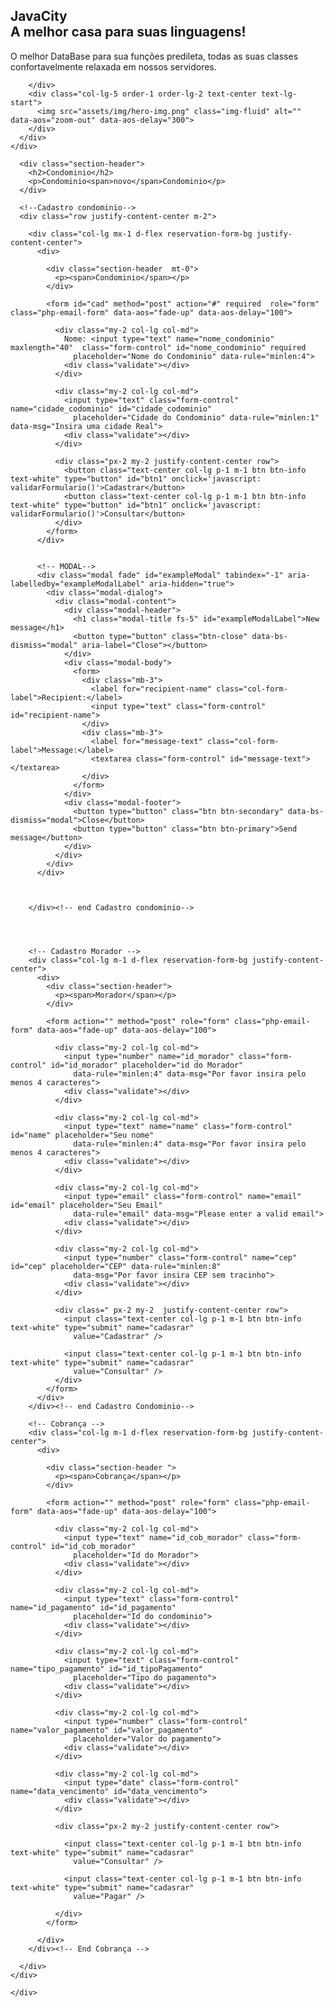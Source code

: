 <!DOCTYPE html>
<html lang="pt-BR">

<head>
  <meta charset="utf-8">
  <meta content="width=device-width, initial-scale=1.0" name="viewport">

  <title>Condominio</title>


  <!-- Google Fonts -->
  <link rel="preconnect" href="https://fonts.googleapis.com">
  <link rel="preconnect" href="https://fonts.gstatic.com" crossorigin>
  <link
    href="https://fonts.googleapis.com/css2?family=Open+Sans:ital,wght@0,300;0,400;0,500;0,600;0,700;1,300;1,400;1,600;1,700&family=Amatic+SC:ital,wght@0,300;0,400;0,500;0,600;0,700;1,300;1,400;1,500;1,600;1,700&family=Inter:ital,wght@0,300;0,400;0,500;0,600;0,700;1,300;1,400;1,500;1,600;1,700&display=swap"
    rel="stylesheet">

  <!-- Vendor CSS Files -->
  <link href="assets/vendor/bootstrap/css/bootstrap.min.css" rel="stylesheet">
  <link href="assets/vendor/bootstrap-icons/bootstrap-icons.css" rel="stylesheet">
  <link href="assets/vendor/aos/aos.css" rel="stylesheet">
  <link href="assets/vendor/glightbox/css/glightbox.min.css" rel="stylesheet">
  <link href="assets/vendor/swiper/swiper-bundle.min.css" rel="stylesheet">

  <!-- Template Main CSS File -->
  <link href="assets/css/main.css" rel="stylesheet">

</head>


<body>
  <!-- ======= Hero Section ======= -->
  <section id="hero" class="hero d-flex align-items-center section-bg">
    <div class="container">
      <div class="row justify-content-between gy-5">
        <div
          class="col-lg-5 order-2 order-lg-1 d-flex flex-column justify-content-center align-items-center align-items-lg-start text-center text-lg-start">
          <h2 data-aos="fade-up">JavaCity<br>A melhor casa para suas linguagens!</h2>
          <p data-aos="fade-up" data-aos-delay="100">O melhor DataBase para sua funções predileta, todas as suas classes
            confortavelmente relaxada em nossos servidores.</p>

        </div>
        <div class="col-lg-5 order-1 order-lg-2 text-center text-lg-start">
          <img src="assets/img/hero-img.png" class="img-fluid" alt="" data-aos="zoom-out" data-aos-delay="300">
        </div>
      </div>
    </div>
  </section><!-- End -->

  <!-- =======  Condominio ======= -->
  <section id="condominio" class="condominio">
    <div class="container" data-aos="fade-up">

      <div class="section-header">
        <h2>Condominio</h2>
        <p>Condominio<span>novo</span>Condominio</p>
      </div>

      <!--Cadastro condominio-->
      <div class="row justify-content-center m-2">

        <div class="col-lg mx-1 d-flex reservation-form-bg justify-content-center">
          <div>

            <div class="section-header  mt-0">
              <p><span>Condominio</span></p>
            </div>

            <form id="cad" method="post" action="#" required  role="form" class="php-email-form" data-aos="fade-up" data-aos-delay="100">

              <div class="my-2 col-lg col-md">
                Nome: <input type="text" name="nome_condominio" maxlength="40"  class="form-control" id="nome_condominio" required
                  placeholder="Nome do Condominio" data-rule="minlen:4">
                <div class="validate"></div>
              </div>

              <div class="my-2 col-lg col-md">
                <input type="text" class="form-control" name="cidade_codominio" id="cidade_codominio"
                  placeholder="Cidade do Condominio" data-rule="minlen:1" data-msg="Insira uma cidade Real">
                <div class="validate"></div>
              </div>

              <div class="px-2 my-2 justify-content-center row">
                <button class="text-center col-lg p-1 m-1 btn btn-info text-white" type="button" id="btn1" onclick='javascript: validarFormulario()'>Cadastrar</button>
                <button class="text-center col-lg p-1 m-1 btn btn-info text-white" type="button" id="btn1" onclick='javascript: validarFormulario()'>Consultar</button>
              </div>
            </form>
          </div>


          <!-- MODAL-->
          <div class="modal fade" id="exampleModal" tabindex="-1" aria-labelledby="exampleModalLabel" aria-hidden="true">
            <div class="modal-dialog">
              <div class="modal-content">
                <div class="modal-header">
                  <h1 class="modal-title fs-5" id="exampleModalLabel">New message</h1>
                  <button type="button" class="btn-close" data-bs-dismiss="modal" aria-label="Close"></button>
                </div>
                <div class="modal-body">
                  <form>
                    <div class="mb-3">
                      <label for="recipient-name" class="col-form-label">Recipient:</label>
                      <input type="text" class="form-control" id="recipient-name">
                    </div>
                    <div class="mb-3">
                      <label for="message-text" class="col-form-label">Message:</label>
                      <textarea class="form-control" id="message-text"></textarea>
                    </div>
                  </form>
                </div>
                <div class="modal-footer">
                  <button type="button" class="btn btn-secondary" data-bs-dismiss="modal">Close</button>
                  <button type="button" class="btn btn-primary">Send message</button>
                </div>
              </div>
            </div>
          </div>



        </div><!-- end Cadastro condominio-->




        <!-- Cadastro Morador -->
        <div class="col-lg m-1 d-flex reservation-form-bg justify-content-center">
          <div>
            <div class="section-header">
              <p><span>Morador</span></p>
            </div>

            <form action="" method="post" role="form" class="php-email-form" data-aos="fade-up" data-aos-delay="100">

              <div class="my-2 col-lg col-md">
                <input type="number" name="id_morador" class="form-control" id="id_morador" placeholder="id do Morador"
                  data-rule="minlen:4" data-msg="Por favor insira pelo menos 4 caracteres">
                <div class="validate"></div>
              </div>

              <div class="my-2 col-lg col-md">
                <input type="text" name="name" class="form-control" id="name" placeholder="Seu nome"
                  data-rule="minlen:4" data-msg="Por favor insira pelo menos 4 caracteres">
                <div class="validate"></div>
              </div>

              <div class="my-2 col-lg col-md">
                <input type="email" class="form-control" name="email" id="email" placeholder="Seu Email"
                  data-rule="email" data-msg="Please enter a valid email">
                <div class="validate"></div>
              </div>

              <div class="my-2 col-lg col-md">
                <input type="number" class="form-control" name="cep" id="cep" placeholder="CEP" data-rule="minlen:8"
                  data-msg="Por favor insira CEP sem tracinho">
                <div class="validate"></div>
              </div>

              <div class=" px-2 my-2  justify-content-center row">
                <input class="text-center col-lg p-1 m-1 btn btn-info text-white" type="submit" name="cadasrar"
                  value="Cadastrar" />

                <input class="text-center col-lg p-1 m-1 btn btn-info text-white" type="submit" name="cadasrar"
                  value="Consultar" />
              </div>
            </form>
          </div>
        </div><!-- end Cadastro Condominio-->

        <!-- Cobrança -->
        <div class="col-lg m-1 d-flex reservation-form-bg justify-content-center">
          <div>

            <div class="section-header ">
              <p><span>Cobrança</span></p>
            </div>

            <form action="" method="post" role="form" class="php-email-form" data-aos="fade-up" data-aos-delay="100">

              <div class="my-2 col-lg col-md">
                <input type="text" name="id_cob_morador" class="form-control" id="id_cob_morador"
                  placeholder="Id do Morador">
                <div class="validate"></div>
              </div>

              <div class="my-2 col-lg col-md">
                <input type="text" class="form-control" name="id_pagamento" id="id_pagamento"
                  placeholder="Id do condominio">
                <div class="validate"></div>
              </div>

              <div class="my-2 col-lg col-md">
                <input type="text" class="form-control" name="tipo_pagamento" id="id_tipoPagamento"
                  placeholder="Tipo do pagamento">
                <div class="validate"></div>
              </div>

              <div class="my-2 col-lg col-md">
                <input type="number" class="form-control" name="valor_pagamento" id="valor_pagamento"
                  placeholder="Valor do pagamento">
                <div class="validate"></div>
              </div>

              <div class="my-2 col-lg col-md">
                <input type="date" class="form-control" name="data_vencimento" id="data_vencimento">
                <div class="validate"></div>
              </div>

              <div class="px-2 my-2 justify-content-center row">

                <input class="text-center col-lg p-1 m-1 btn btn-info text-white" type="submit" name="cadasrar"
                  value="Consultar" />

                <input class="text-center col-lg p-1 m-1 btn btn-info text-white" type="submit" name="cadasrar"
                  value="Pagar" />

              </div>
            </form>

          </div>
        </div><!-- End Cobrança -->

      </div>
    </div>
  </section><!-- End -->


  <section class="condominio">
    <div class="container" data-aos="fade-up">

    </div>
  </section>

  <a href="#" class="scroll-top d-flex align-items-center justify-content-center"><i
      class="bi bi-arrow-up-short"></i></a>

  <div id="preloader"></div>

  <!-- Vendor JS Files -->
  <script src="assets/vendor/bootstrap/js/bootstrap.bundle.min.js"></script>
  <script src="assets/vendor/aos/aos.js"></script>
  <script src="assets/vendor/glightbox/js/glightbox.min.js"></script>
  <script src="assets/vendor/purecounter/purecounter_vanilla.js"></script>
  <script src="assets/vendor/swiper/swiper-bundle.min.js"></script>
  <script src="assets/vendor/php-email-form/validate.js"></script>

  <!-- Template Main JS File -->
  <script src="assets/js/main.js"></script>
  <script>
    //verifica campo com tamanho muito pequeno
    function muitoCurto(campo, nome, tamanho) {
      if (campo.value.length >= tamanho) return false;
      alert("O conteúdo do campo '" + nome
            + "' deve ter pelo menos " + tamanho + " caracteres."
            + " Por favor, preencha-o corretamente.");
      return true;
    }

    //verifica campo com tamanho muito grande
    function tamanhoErrado(campo, nome, tamanho) {
      if (campo.value.length === tamanho) return false;
      alert("O conteúdo do campo '" + nome
            + "' deve ter exatamente " + tamanho + " caracteres. "
            + "Por favor, preencha-o corretamente.");
      return true;
    }
    //verifica campo para nao ser numerico
    function naoNumerico(campo, nome) {
      if (!isNaN(campo.value)) return false;
      alert("Digite somente números no campo '" + nome + "', por favor.");
      return true;
    }
    //verifica campo com caracter 'errado'
    function validarstring($string) {
      return !!preg_match('|^[\pL\s]+$|u', $string);
      }


    function validarFormulario() {
      var cad = document.getElementById('cad');
      if (muitoCurto(cad.nome_condominio, 'Nome', 2)) return;
      cad.submit();
      if (tamanhoErrado(cad.nome_condominio, 'Nome', 50)) return;
      cad.submit();
      if (naoNumerico(cad.nome_condominio, 'Nome', 50)) return;
      cad.submit();
      if (validarstring(cad.nome_condominio, 'Nome', 50)) return;
      cad.submit();

      if (muitoCurto(cad.cidade_codominio, 'Cidade', 2)) return;
      cad.submit();
      if (tamanhoErrado(cad.cidade_codominio, 'Cidade', 50)) return;
      cad.submit();
      if (naoNumerico(cad.cidade_codominio, 'Cidade', 50)) return;
      cad.submit();
      if (validarstring(cad.cidade_codominio, 'Cidade', 50)) return;
      cad.submit();
    }

    //https://pt.stackoverflow.com/questions/300205/validar-nome-e-sobrenome-no-javascript
  </script>

</body>

</html>
